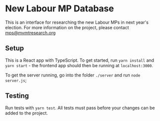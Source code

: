 # New Labour MP Database

This is an interface for researching the new Labour MPs in next year's election. For more information on the project, please contact mps@mvmtresearch.org

## Setup

This is a React app with TypeScript. To get started, run `yarn install` and `yarn start` - the frontend app should then be running at `localhost:3000`.

To get the server running, go into the folder `./server` and run `node server.js`;

## Testing

Run tests with `yarn test`. All tests must pass before your changes can be added to the project.
